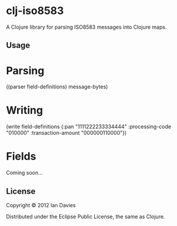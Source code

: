 # clj-iso8583

A Clojure library for parsing ISO8583 messages into Clojure maps.

## Usage

# Parsing
((parser field-definitions) message-bytes)

# Writing
(write field-definitions {:pan "1111222233334444" :processing-code "010000" :transaction-amount "000000110000"})

# Fields

Coming soon...

## License

Copyright © 2012 Ian Davies

Distributed under the Eclipse Public License, the same as Clojure.
